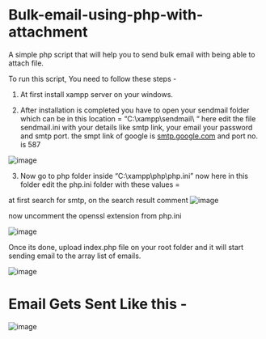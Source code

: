 # Bulk-email-using-php-with-attachment
A simple php script that will help you to send bulk email with being able to attach file.

To run this script, You need to follow these steps -

1) At first install xampp server on your windows.

2) After installation is completed you have to open your sendmail folder which can be in this location = “C:\xampp\sendmail\ “ here edit the file sendmail.ini with your details like smtp link, your email your password and smtp port. the smpt link of google is [smtp.google.com](http://smtp.google.com) and port no. is 587

![image](https://user-images.githubusercontent.com/82378187/163569180-3c414a74-2d8e-4d44-9df0-af67b9dabada.png)

3) Now go to php folder inside “C:\xampp\php\php.ini” now here in this folder edit the php.ini folder with these values = 

at first search for smtp, on the search result comment
![image](https://user-images.githubusercontent.com/82378187/163569210-90441f35-9a32-4fdb-892f-59ed4930b917.png)

now uncomment the openssl extension from php.ini

![image](https://user-images.githubusercontent.com/82378187/163569228-ce27ac47-4385-4357-91bc-5f38b4cb2355.png)


Once its done, upload index.php file on your root folder and it will start sending email to the array list of emails.

![image](https://user-images.githubusercontent.com/82378187/163569338-9564300b-0b40-4837-83ec-ba7416d1a03b.png)

# Email Gets Sent Like this -

![image](https://user-images.githubusercontent.com/82378187/163569861-236ef137-77b6-4ee1-9300-670851b5db7d.png)
